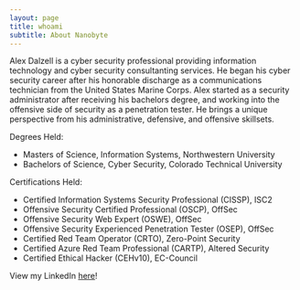 ```yaml
---
layout: page
title: whoami
subtitle: About Nanobyte
---
```


Alex Dalzell is a cyber security professional providing information technology and cyber security consultanting services. He began his cyber security career after his honorable discharge as a communications technician from the United States Marine Corps. Alex started as a security administrator after receiving his bachelors degree, and working into the offensive side of security as a penetration tester. He brings a unique perspective from his administrative, defensive, and offensive skillsets.

Degrees Held:

- Masters of Science, Information Systems, Northwestern University
- Bachelors of Science, Cyber Security, Colorado Technical University

Certifications Held:

- Certified Information Systems Security Professional (CISSP), ISC2
- Offensive Security Certified Professional (OSCP), OffSec
- Offensive Security Web Expert (OSWE), OffSec
- Offensive Security Experienced Penetration Tester (OSEP), OffSec
- Certified Red Team Operator (CRTO), Zero-Point Security
- Certified Azure Red Team Professional (CARTP), Altered Security
- Certified Ethical Hacker (CEHv10), EC-Council 

View my LinkedIn <a href="https://www.linkedin.com/in/alexander-dalzell/" target="_blank">here</a>!